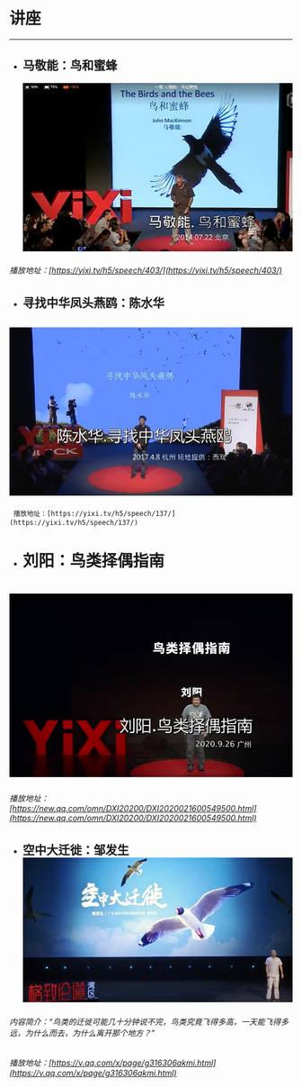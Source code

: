 # 讲座

---

* ## 马敬能：鸟和蜜蜂

  ![](/assets/鸟和蜜蜂.jpg)

###### 播放地址：[https://yixi.tv/h5/speech/403/](https://yixi.tv/h5/speech/403/)

* ## 寻找中华凤头燕鸥：陈水华

## ![](/assets/寻找中华凤头燕鸥.jpg)

```
 播放地址：[https://yixi.tv/h5/speech/137/](https://yixi.tv/h5/speech/137/)
```

* # 刘阳：鸟类择偶指南

# ![](/assets/择偶.jpg)

###### 播放地址：[https://new.qq.com/omn/DXI20200/DXI2020021600549500.html](https://new.qq.com/omn/DXI20200/DXI2020021600549500.html)

###### 

* ## 空中大迁徙：邹发生![](/assets/空中大迁徙.jpg)

###### 内容简介：“鸟类的迁徙可能几十分钟说不完，鸟类究竟飞得多高，一天能飞得多远，为什么而去，为什么离开那个地方？”

###### 播放地址：[https://v.qq.com/x/page/g316306akmi.html](https://v.qq.com/x/page/g316306akmi.html)



